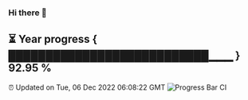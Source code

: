 ### Hi there 👋
⏳ Year progress { ███████████████████████████▁▁▁ } 92.95 %
---
⏰ Updated on Tue, 06 Dec 2022 06:08:22 GMT
![Progress Bar CI](https://github.com/Moyi321/Moyi321/workflows/Progress%20Bar%20CI/badge.svg)
